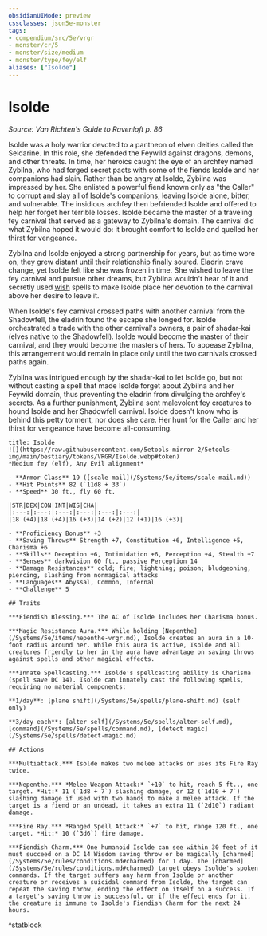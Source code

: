 ```yaml
---
obsidianUIMode: preview
cssclasses: json5e-monster
tags:
- compendium/src/5e/vrgr
- monster/cr/5
- monster/size/medium
- monster/type/fey/elf
aliases: ["Isolde"]
---
```

# Isolde
*Source: Van Richten's Guide to Ravenloft p. 86*  

Isolde was a holy warrior devoted to a pantheon of elven deities called the Seldarine. In this role, she defended the Feywild against dragons, demons, and other threats. In time, her heroics caught the eye of an archfey named Zybilna, who had forged secret pacts with some of the fiends Isolde and her companions had slain. Rather than be angry at Isolde, Zybilna was impressed by her. She enlisted a powerful fiend known only as "the Caller" to corrupt and slay all of Isolde's companions, leaving Isolde alone, bitter, and vulnerable. The insidious archfey then befriended Isolde and offered to help her forget her terrible losses. Isolde became the master of a traveling fey carnival that served as a gateway to Zybilna's domain. The carnival did what Zybilna hoped it would do: it brought comfort to Isolde and quelled her thirst for vengeance.

Zybilna and Isolde enjoyed a strong partnership for years, but as time wore on, they grew distant until their relationship finally soured. Eladrin crave change, yet Isolde felt like she was frozen in time. She wished to leave the fey carnival and pursue other dreams, but Zybilna wouldn't hear of it and secretly used [wish](/Systems/5e/spells/wish.md) spells to make Isolde place her devotion to the carnival above her desire to leave it.

When Isolde's fey carnival crossed paths with another carnival from the Shadowfell, the eladrin found the escape she longed for. Isolde orchestrated a trade with the other carnival's owners, a pair of shadar-kai (elves native to the Shadowfell). Isolde would become the master of their carnival, and they would become the masters of hers. To appease Zybilna, this arrangement would remain in place only until the two carnivals crossed paths again.

Zybilna was intrigued enough by the shadar-kai to let Isolde go, but not without casting a spell that made Isolde forget about Zybilna and her Feywild domain, thus preventing the eladrin from divulging the archfey's secrets. As a further punishment, Zybilna sent malevolent fey creatures to hound Isolde and her Shadowfell carnival. Isolde doesn't know who is behind this petty torment, nor does she care. Her hunt for the Caller and her thirst for vengeance have become all-consuming.

```ad-statblock
title: Isolde
![](https://raw.githubusercontent.com/5etools-mirror-2/5etools-img/main/bestiary/tokens/VRGR/Isolde.webp#token)
*Medium fey (elf), Any Evil alignment*

- **Armor Class** 19 ([scale mail](/Systems/5e/items/scale-mail.md))
- **Hit Points** 82 (`11d8 + 33`)
- **Speed** 30 ft., fly 60 ft.

|STR|DEX|CON|INT|WIS|CHA|
|:---:|:---:|:---:|:---:|:---:|:---:|
|18 (+4)|18 (+4)|16 (+3)|14 (+2)|12 (+1)|16 (+3)|

- **Proficiency Bonus** +3
- **Saving Throws** Strength +7, Constitution +6, Intelligence +5, Charisma +6
- **Skills** Deception +6, Intimidation +6, Perception +4, Stealth +7
- **Senses** darkvision 60 ft., passive Perception 14
- **Damage Resistances** cold; fire; lightning; poison; bludgeoning, piercing, slashing from nonmagical attacks
- **Languages** Abyssal, Common, Infernal
- **Challenge** 5

## Traits

***Fiendish Blessing.*** The AC of Isolde includes her Charisma bonus.

***Magic Resistance Aura.*** While holding [Nepenthe](/Systems/5e/items/nepenthe-vrgr.md), Isolde creates an aura in a 10-foot radius around her. While this aura is active, Isolde and all creatures friendly to her in the aura have advantage on saving throws against spells and other magical effects.

***Innate Spellcasting.*** Isolde's spellcasting ability is Charisma (spell save DC 14). Isolde can innately cast the following spells, requiring no material components:

**1/day**: [plane shift](/Systems/5e/spells/plane-shift.md) (self only)

**3/day each**: [alter self](/Systems/5e/spells/alter-self.md), [command](/Systems/5e/spells/command.md), [detect magic](/Systems/5e/spells/detect-magic.md)

## Actions

***Multiattack.*** Isolde makes two melee attacks or uses its Fire Ray twice.

***Nepenthe.*** *Melee Weapon Attack:* `+10` to hit, reach 5 ft.., one target. *Hit:* 11 (`1d8 + 7`) slashing damage, or 12 (`1d10 + 7`) slashing damage if used with two hands to make a melee attack. If the target is a fiend or an undead, it takes an extra 11 (`2d10`) radiant damage.

***Fire Ray.*** *Ranged Spell Attack:* `+7` to hit, range 120 ft., one target. *Hit:* 10 (`3d6`) fire damage.

***Fiendish Charm.*** One humanoid Isolde can see within 30 feet of it must succeed on a DC 14 Wisdom saving throw or be magically [charmed](/Systems/5e/rules/conditions.md#charmed) for 1 day. The [charmed](/Systems/5e/rules/conditions.md#charmed) target obeys Isolde's spoken commands. If the target suffers any harm from Isolde or another creature or receives a suicidal command from Isolde, the target can repeat the saving throw, ending the effect on itself on a success. If a target's saving throw is successful, or if the effect ends for it, the creature is immune to Isolde's Fiendish Charm for the next 24 hours.
```
^statblock